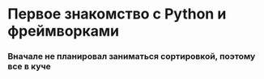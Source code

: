 <h1>Первое знакомство с Python и фреймворками</h1>

<h3>Вначале не планировал заниматься сортировкой, поэтому все в куче</h3>

